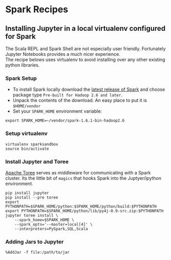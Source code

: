 # Spark Recipes


## Installing Jupyter in a local virtualenv configured for Spark
The Scala REPL and Spark Shell are not especially user friendly.
Fortunately Jupyter Notebooks provides a much nicer experience.  
The recipe belows uses virtualenv to avoid installing over any other
existing python libraries.

### Spark Setup ###
* To install Spark locally download the [latest release of Spark](https://spark.apache.org/downloads.html) and choose package type `Pre-built for Hadoop 2.6 and later`.
* Unpack the contents of the download.  An easy place to put it is `$HOME/vendor`
* Set your `SPARK_HOME` environment variable:
```
export SPARK_HOME=~/vendor/spark-1.6.1-bin-hadoop2.6
```

### Setup virtualenv 
```
virtualenv sparksandbox
source bin/activate
```

### Install Jupyter and Toree
[Apache Toree](https://toree.incubator.apache.org/) serves as middleware for communicating with a Spark cluster.  Its the little bit of ``magics`` that 
hooks Spark into the Juptyer/ipython environment.

```
pip install jupyter
pip install --pre toree
export PYTHONPATH=$SPARK_HOME/python:$SPARK_HOME/python/build:$PYTHONPATH
export PYTHONPATH=$SPARK_HOME/python/lib/py4j-0.9-src.zip:$PYTHONPATH
jupyter toree install \
    --spark_home=$SPARK_HOME \
    --spark_opts='--master=local[4]' \
    --interpreters=PySpark,SQL,Scala
```

### Adding Jars to Jupyter ###
```
%AddJar -f file:/path/to/jar
```
